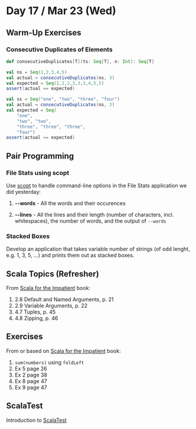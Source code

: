 # Day 17 / Mar 23 (Wed)

## Warm-Up Exercises

### Consecutive Duplicates of Elements

```scala
def consecutiveDuplicates[T](ts: Seq[T], n: Int): Seq[T]
```

```scala
val ns = Seq(1,2,3,4,5)
val actual = consecutiveDuplicates(ns, 3)
val expected = Seq(1,2,2,3,3,3,4,5,5)
assert(actual == expected)
```

```scala
val ss = Seq("one", "two", "three", "four")
val actual = consecutiveDuplicates(ns, 3)
val expected = Seq(
    "one",
    "two", "two",
    "three", "three", "three",
    "four")
assert(actual == expected)
```

## Pair Programming

### File Stats using scopt

Use [scopt](https://github.com/scopt/scopt) to handle command-line options in the File Stats application we did yesterday:

1. **--words** - All the words and their occurences

1. **--lines** - All the lines and their length (number of characters, incl. whitespaces), the number of words, and the output of `--words`

### Stacked Boxes

Develop an application that takes variable number of strings (of odd lenght, e.g. 1, 3, 5, ...) and prints them out as stacked boxes.

## Scala Topics (Refresher)

From [Scala for the Impatient](https://horstmann.com/scala/) book:

1. 2.8 Default and Named Arguments, p. 21
1. 2.9 Variable Arguments, p. 22
1. 4.7 Tuples, p. 45
1. 4.8 Zipping, p. 46

## Exercises

From or based on [Scala for the Impatient](https://horstmann.com/scala/) book:

1. `sum(numbers)` using `foldLeft`
1. Ex 5 page 26
1. Ex 2 page 38
1. Ex 8 page 47
1. Ex 9 page 47

## ScalaTest

Introduction to [ScalaTest](https://www.scalatest.org/)

